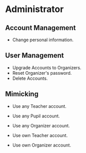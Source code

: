 
Administrator
=============

## Account Management
- Change personal information.

## User Management
- Upgrade Accounts to Organizers.
- Reset Organizer's password.
- Delete Accounts.

## Mimicking
- Use any Teacher account.
- Use any Pupil account.
- Use any Organizer account.

- Use own Teacher account.
- Use own Organizer account.

